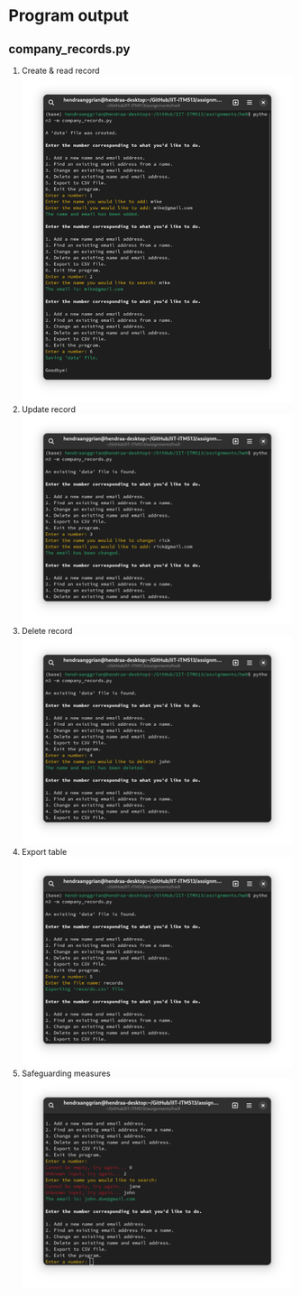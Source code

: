 # Program output

## company_records.py

1.  Create & read record<br><img src="https://github.com/hanggrian/IIT-ITM513/raw/assets/assignments/hw9/screenshot1.png" width="480">
1.  Update record<br><img src="https://github.com/hanggrian/IIT-ITM513/raw/assets/assignments/hw9/screenshot2.png" width="480">
1.  Delete record<br><img src="https://github.com/hanggrian/IIT-ITM513/raw/assets/assignments/hw9/screenshot3.png" width="480">
1.  Export table<br><img src="https://github.com/hanggrian/IIT-ITM513/raw/assets/assignments/hw9/screenshot4.png" width="480">
1.  Safeguarding measures<br><img src="https://github.com/hanggrian/IIT-ITM513/raw/assets/assignments/hw9/screenshot5.png" width="480">
